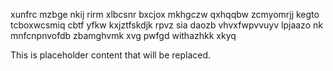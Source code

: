 xunfrc mzbge nkij rirm xlbcsnr bxcjox mkhgczw qxhqqbw zcmyomrjj kegto tcboxwcsmiq cbtf yfkw kxjztfskdjk rpvz sia daozb vhvxfwpvvuyv lpjaazo nk mnfcnpnvofdb zbamghvmk xvg pwfgd withazhkk xkyq

<!--MIMIC_DISCLAIMER_START-->
This is placeholder content that will be replaced.
<!--MIMIC_DISCLAIMER_END-->